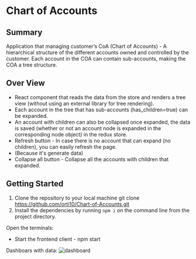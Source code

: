 # Chart of Accounts

## Summary
Application that managing customer’s CoA (Chart of Accounts) - A hierarchical structure of the different accounts owned and controlled by the customer.
Each account in the COA can contain sub-accounts, making the COA a tree structure.

## Over View
* React component that reads the data from the store and renders a tree view (without using an external library for tree rendering).
* Each account in the tree that has sub-accounts (has_children=true) can be expanded.
* An account with children can also be collapsed once expanded, the data is saved (whether or not an
account node is expanded in the corresponding node object) in the redux store.
* Refresh button - In case there is no account that can expand (no children), you can easily refresh the page.
* (Because it's generate data)
* Collapse all button - Collapse all the accounts with children that expanded.

## Getting Started
1. Clone the repository to your local machine 
git clone https://github.com/orti10/Chart-of-Accounts.git
2. Install the dependencies by running `npm i` on the command line from the project directory.

Open the terminals:
* Start the frontend client - npm start

Dashboars with data:
![dashboard](https://github.com/orti10/Chart-of-Accounts/assets/44768171/44ff24aa-a3ee-45bb-92c8-2eada6b9ef04)
